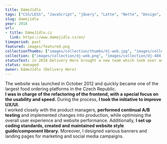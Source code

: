 ```yaml
---
title: DámeJídlo
tags: ["CSS/LESS", "JavaScript", "jQuery", "Latte", "Nette", "Design", "UX/UI"]
slug: damejidlo
year: 2016
url:
- title: DámeJídlo.cz
  link: https://www.damejidlo.cz/en/
timeperiod: past
featured: images/featured.png
collectionThumbs: ["images/collection/thumbs/dj-web.jpg", "images/collection/thumbs/dj-404.jpg", "images/collection/thumbs/dj-user-profile-mobile.jpg", "images/collection/thumbs/dj-nps-mobile.jpg", "images/collection/thumbs/dj-styleguide.jpg"]
collection: ["images/collection/dj-web.png", "images/collection/dj-404.jpg", "images/collection/dj-user-profile-mobile.jpg", "images/collection/dj-nps-mobile.jpg", "images/collection/dj-styleguide.png"]
statusText: in 2018 Delivery Hero brought a new team which took over and redesigned the website
status: managed
owner: DámeJídlo (Delivery Hero)
---
```


The website was launched in October 2012 and quickly became one of the largest food ordering platforms in the Czech Republic.<br>**I was in charge of the refactoring of the frontend, with a special focus on the usability and speed.** During the process, **I took the initiative to improve UX/UI.**<br>
I worked closely with the product managers, **performed continual A/B testing** and implemented changes into production, while optimising the overall user experience and website performance. Additionally, **I set up coding standards, created and maintained website style guide/component library.** Moreover, I designed various banners and landing pages for marketing and social media campaigns.
